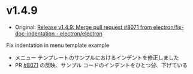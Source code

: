 # v1.4.9

* Original: [Release v1.4.9: Merge pull request #8071 from electron/fix-doc-indentation - electron/electron](https://github.com/electron/electron/releases/tag/v1.4.9)

Fix indentation in menu template example

* メニュー テンプレートのサンプルにおけるインデントを修正しました
* PR [#8071](https://github.com/electron/electron/pull/8071) の反映、サンプル コードのインデントをひとつ分、下げている
